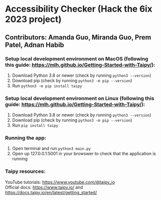 # Accessibility Checker (Hack the 6ix 2023 project)

## Contributors: Amanda Guo, Miranda Guo, Prem Patel, Adnan Habib

### Setup local development environment on MacOS (following this guide: https://mlh.github.io/Getting-Started-with-Taipy/):

1. Download Python 3.8 or newer (check by running `python3 --version`)
2. Download pip (check by running `python3 -m pip --version`)
3. Run `python3 -m pip install taipy`

### Setup local development environment on Linux (following this guide: https://mlh.github.io/Getting-Started-with-Taipy/):

1. Download Python 3.8 or newer (check by running `python3 --version`)
2. Download pip (check by running `python3 -m pip --version`)
3. Run `pip install taipy`

### Running the app:

1. Open terminal and run `python3 main.py`
2. Open up 127.0.0.1:5001 in your browswer to check that the application is running

### Taipy resources:

YouTube tutorials: https://www.youtube.com/@taipy_io  
Official docs: https://www.taipy.io/ and https://docs.taipy.io/en/latest/getting_started/
